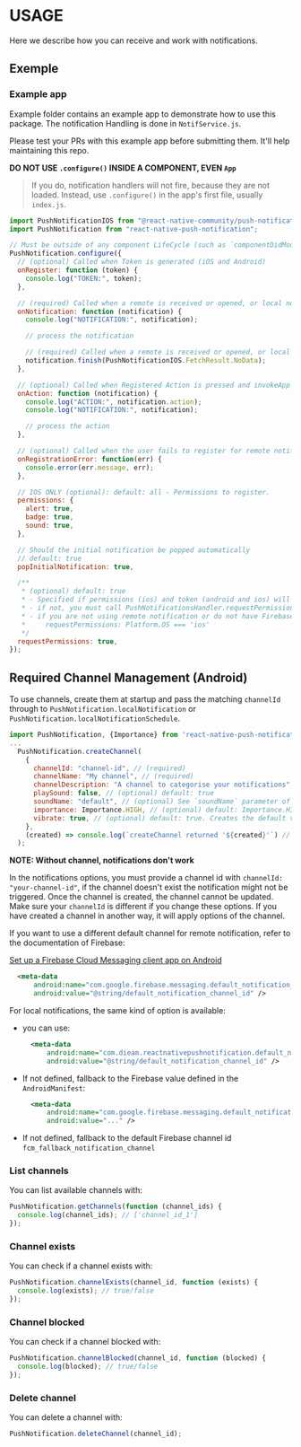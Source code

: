 # USAGE

Here we describe how you can receive and work with notifications.

## Exemple

### Example app

Example folder contains an example app to demonstrate how to use this package. The notification Handling is done in `NotifService.js`.

Please test your PRs with this example app before submitting them. It'll help maintaining this repo.


**DO NOT USE `.configure()` INSIDE A COMPONENT, EVEN `App`**
> If you do, notification handlers will not fire, because they are not loaded. Instead, use `.configure()` in the app's first file, usually `index.js`.


```javascript
import PushNotificationIOS from "@react-native-community/push-notification-ios";
import PushNotification from "react-native-push-notification";

// Must be outside of any component LifeCycle (such as `componentDidMount`).
PushNotification.configure({
  // (optional) Called when Token is generated (iOS and Android)
  onRegister: function (token) {
    console.log("TOKEN:", token);
  },

  // (required) Called when a remote is received or opened, or local notification is opened
  onNotification: function (notification) {
    console.log("NOTIFICATION:", notification);

    // process the notification

    // (required) Called when a remote is received or opened, or local notification is opened
    notification.finish(PushNotificationIOS.FetchResult.NoData);
  },

  // (optional) Called when Registered Action is pressed and invokeApp is false, if true onNotification will be called (Android)
  onAction: function (notification) {
    console.log("ACTION:", notification.action);
    console.log("NOTIFICATION:", notification);

    // process the action
  },

  // (optional) Called when the user fails to register for remote notifications. Typically occurs when APNS is having issues, or the device is a simulator. (iOS)
  onRegistrationError: function(err) {
    console.error(err.message, err);
  },

  // IOS ONLY (optional): default: all - Permissions to register.
  permissions: {
    alert: true,
    badge: true,
    sound: true,
  },

  // Should the initial notification be popped automatically
  // default: true
  popInitialNotification: true,

  /**
   * (optional) default: true
   * - Specified if permissions (ios) and token (android and ios) will requested or not,
   * - if not, you must call PushNotificationsHandler.requestPermissions() later
   * - if you are not using remote notification or do not have Firebase installed, use this:
   *     requestPermissions: Platform.OS === 'ios'
   */
  requestPermissions: true,
});
```

## Required Channel Management (Android)

To use channels, create them at startup and pass the matching `channelId` through to `PushNotification.localNotification` or `PushNotification.localNotificationSchedule`.

```javascript
import PushNotification, {Importance} from 'react-native-push-notification';
...
  PushNotification.createChannel(
    {
      channelId: "channel-id", // (required)
      channelName: "My channel", // (required)
      channelDescription: "A channel to categorise your notifications", // (optional) default: undefined.
      playSound: false, // (optional) default: true
      soundName: "default", // (optional) See `soundName` parameter of `localNotification` function
      importance: Importance.HIGH, // (optional) default: Importance.HIGH. Int value of the Android notification importance
      vibrate: true, // (optional) default: true. Creates the default vibration pattern if true.
    },
    (created) => console.log(`createChannel returned '${created}'`) // (optional) callback returns whether the channel was created, false means it already existed.
  );
```

**NOTE: Without channel, notifications don't work**

In the notifications options, you must provide a channel id with `channelId: "your-channel-id"`, if the channel doesn't exist the notification might not be triggered. Once the channel is created, the channel cannot be updated. Make sure your `channelId` is different if you change these options. If you have created a channel in another way, it will apply options of the channel.

If you want to use a different default channel for remote notification, refer to the documentation of Firebase:

[Set up a Firebase Cloud Messaging client app on Android](https://firebase.google.com/docs/cloud-messaging/android/client?hl=fr)

```xml
  <meta-data
      android:name="com.google.firebase.messaging.default_notification_channel_id"
      android:value="@string/default_notification_channel_id" />
```

For local notifications, the same kind of option is available:

- you can use:
  ```xml
    <meta-data
        android:name="com.dieam.reactnativepushnotification.default_notification_channel_id"
        android:value="@string/default_notification_channel_id" />
  ```
- If not defined, fallback to the Firebase value defined in the `AndroidManifest`:
  ```xml
    <meta-data
        android:name="com.google.firebase.messaging.default_notification_channel_id"
        android:value="..." />
  ```
- If not defined, fallback to the default Firebase channel id `fcm_fallback_notification_channel`

### List channels

You can list available channels with:

```js
PushNotification.getChannels(function (channel_ids) {
  console.log(channel_ids); // ['channel_id_1']
});
```

### Channel exists

You can check if a channel exists with:

```js
PushNotification.channelExists(channel_id, function (exists) {
  console.log(exists); // true/false
});
```

### Channel blocked

You can check if a channel blocked with:

```js
PushNotification.channelBlocked(channel_id, function (blocked) {
  console.log(blocked); // true/false
});
```

### Delete channel

You can delete a channel with:

```js
PushNotification.deleteChannel(channel_id);
```